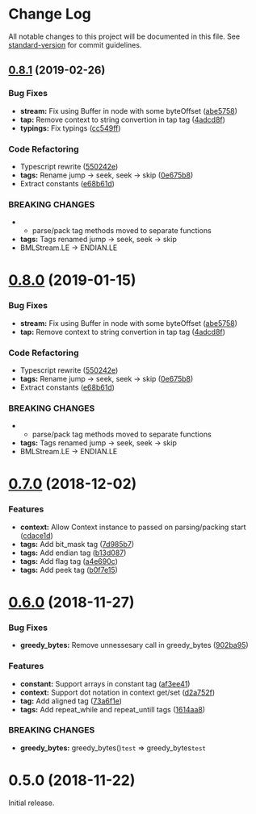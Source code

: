 # Change Log

All notable changes to this project will be documented in this file. See [standard-version](https://github.com/conventional-changelog/standard-version) for commit guidelines.

<a name="0.8.1"></a>
## [0.8.1](https://github.com/srg-kostyrko/BML/compare/v0.7.0...v0.8.1) (2019-02-26)


### Bug Fixes

* **stream:** Fix using Buffer in node with some byteOffset ([abe5758](https://github.com/srg-kostyrko/BML/commit/abe5758))
* **tap:** Remove context to string convertion in tap tag ([4adcd8f](https://github.com/srg-kostyrko/BML/commit/4adcd8f))
* **typings:** Fix typings ([cc549ff](https://github.com/srg-kostyrko/BML/commit/cc549ff))


### Code Refactoring

* Typescript rewrite ([550242e](https://github.com/srg-kostyrko/BML/commit/550242e))
* **tags:** Rename jump -> seek, seek -> skip ([0e675b8](https://github.com/srg-kostyrko/BML/commit/0e675b8))
* Extract constants ([e68b61d](https://github.com/srg-kostyrko/BML/commit/e68b61d))


### BREAKING CHANGES

* - parse/pack tag methods moved to separate functions
* **tags:** Tags renamed jump -> seek, seek -> skip
* BMLStream.LE -> ENDIAN.LE



<a name="0.8.0"></a>
# [0.8.0](https://github.com/srg-kostyrko/BML/compare/v0.7.0...v0.8.0) (2019-01-15)


### Bug Fixes

* **stream:** Fix using Buffer in node with some byteOffset ([abe5758](https://github.com/srg-kostyrko/BML/commit/abe5758))
* **tap:** Remove context to string convertion in tap tag ([4adcd8f](https://github.com/srg-kostyrko/BML/commit/4adcd8f))


### Code Refactoring

* Typescript rewrite ([550242e](https://github.com/srg-kostyrko/BML/commit/550242e))
* **tags:** Rename jump -> seek, seek -> skip ([0e675b8](https://github.com/srg-kostyrko/BML/commit/0e675b8))
* Extract constants ([e68b61d](https://github.com/srg-kostyrko/BML/commit/e68b61d))


### BREAKING CHANGES

* - parse/pack tag methods moved to separate functions
* **tags:** Tags renamed jump -> seek, seek -> skip
* BMLStream.LE -> ENDIAN.LE



<a name="0.7.0"></a>
# [0.7.0](https://github.com/srg-kostyrko/BML/compare/v0.6.0...v0.7.0) (2018-12-02)


### Features

* **context:** Allow Context instance to passed on parsing/packing start ([cdace1d](https://github.com/srg-kostyrko/BML/commit/cdace1d))
* **tags:** Add bit_mask tag ([7d985b7](https://github.com/srg-kostyrko/BML/commit/7d985b7))
* **tags:** Add endian tag ([b13d087](https://github.com/srg-kostyrko/BML/commit/b13d087))
* **tags:** Add flag tag ([a4e690c](https://github.com/srg-kostyrko/BML/commit/a4e690c))
* **tags:** Add peek tag ([b0f7e15](https://github.com/srg-kostyrko/BML/commit/b0f7e15))



<a name="0.6.0"></a>
# [0.6.0](https://github.com/srg-kostyrko/BML/compare/v0.5.0...v0.6.0) (2018-11-27)


### Bug Fixes

* **greedy_bytes:** Remove unnessesary call in greedy_bytes ([902ba95](https://github.com/srg-kostyrko/BML/commit/902ba95))


### Features

* **constant:** Support arrays in constant tag ([af3ee41](https://github.com/srg-kostyrko/BML/commit/af3ee41))
* **context:** Support dot notation in context get/set ([d2a752f](https://github.com/srg-kostyrko/BML/commit/d2a752f))
* **tag:** Add aligned tag ([73a6f1e](https://github.com/srg-kostyrko/BML/commit/73a6f1e))
* **tags:** Add repeat_while and repeat_untill tags ([1614aa8](https://github.com/srg-kostyrko/BML/commit/1614aa8))


### BREAKING CHANGES

* **greedy_bytes:** greedy_bytes()`test` => greedy_bytes`test`



<a name="0.5.0"></a>

# 0.5.0 (2018-11-22)

Initial release.
